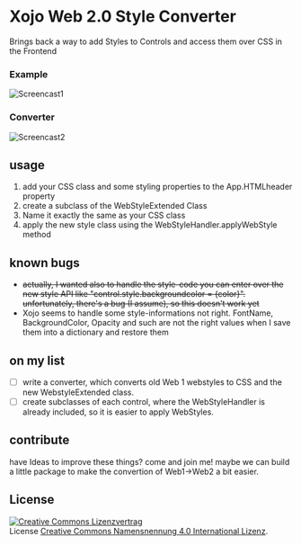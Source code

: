 # Xojo Web 2.0 Style Converter
 Brings back a way to add Styles to Controls and access them over CSS in the Frontend
 
### Example
![Screencast1]( https://github.com/StadtLandNetz/Xojo-Web-2.0-Style-Converter/blob/master/Screenshot.gif "Screencast to show how the classes are applied")

### Converter
![Screencast2]( https://github.com/StadtLandNetz/Xojo-Web-2.0-Style-Converter/blob/master/screencast_converter.gif "Screencast for the converter" )

## usage
1) add your CSS class and some styling properties to the App.HTMLheader property
2) create a subclass of the WebStyleExtended Class
3) Name it exactly the same as your CSS class
4) apply the new style class using the WebStyleHandler.applyWebStyle method


## known bugs
- ~~actually, I wanted also to handle the style-code you can enter over the new style API like "control.style.backgroundcolor = {color}". unfortunately, there's a bug (I assume), so this doesn't work yet~~
- Xojo seems to handle some style-informations not right. FontName, BackgroundColor, Opacity and such are not the right values when I save them into a dictionary and restore them

## on my list
- [ ] write a converter, which converts old Web 1 webstyles to CSS and the new WebstyleExtended class.
- [ ] create subclasses of each control, where the WebStyleHandler is already included, so it is easier to apply WebStyles.

## contribute
have Ideas to improve these things? come and join me! maybe we can build a little package to make the convertion of Web1->Web2 a bit easier.

## License 
<a rel="license" href="http://creativecommons.org/licenses/by/4.0/"><img alt="Creative Commons Lizenzvertrag" style="border-width:0" src="https://i.creativecommons.org/l/by/4.0/88x31.png" /></a><br />License <a rel="license" href="http://creativecommons.org/licenses/by/4.0/">Creative Commons Namensnennung 4.0 International Lizenz</a>.
